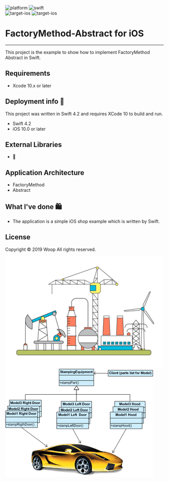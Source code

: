 ![platform](https://img.shields.io/badge/platform-iOS-lightgrey) 
![swift](https://img.shields.io/badge/Swift-4.2-red)  
![target-ios](https://img.shields.io/badge/Target-iOS%%7C%2010-blue)
![target-ios](https://img.shields.io/badge/Target-iOS%20%7C%2012.1-blue)

# FactoryMethod-Abstract for iOS
--------------

This project is the example to show how to implement FactoryMethod Abstract in Swift.

## Requirements

- Xcode 10.x or later


## Deployment info 🔨

This project was written in Swift 4.2 and requires XCode 10 to build and run.
- Swift 4.2
- iOS 10.0 or later

## External Libraries

- 🚫

## Application Architecture

- FactoryMethod
- Abstract

## What I've done 🛍
- The application is a simple iOS shop example which is written by Swift.


## License
Copyright © 2019 Woop All rights reserved.




![alt text](https://raw.githubusercontent.com/YeagGarage/FactoryMethod-Abstract/YeagGarage-patch-1/FactoryMethodDesignPattern.jpg)
![alt text](https://raw.githubusercontent.com/YeagGarage/FactoryMethod-Abstract/YeagGarage-patch-1/AbstractFactory.gif)
